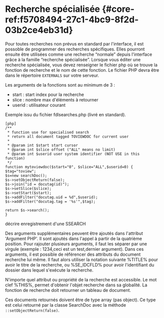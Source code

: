 # Recherche spécialisée {#core-ref:f5708494-27c1-4bc9-8f2d-03b2ce4eb31d}

Pour toutes recherches non prévus en standard par l'interface, il est possoble de
programmer des recherches spécifiques. Elles pourront ensuite être utilisées
comme une recherche “normale” depuis l'interface grâce à la famille “recherche
spécialisée”. Lorsque vous éditer une recherche spécialisée, vous devez
renseigner le fichier php où se trouve la fonction de recherche et le nom de
cette fonction. Le fichier PHP devra être dans le répertoire `EXTERNALS`
sur votre serveur.

Les arguments de la fonctions sont au minimum de 3 :

*   start : start index pour la recherche
*   slice : nombre max d'éléments à retourner
*   userid : utilisateur courant


Exemple issu du fichier fdlsearches.php (livré en standard). 


    [php]
    /**
     * function use for specialised search
     * return all document tagged TOVIEWDOC for current user
     * 
     * @param int $start start cursor
     * @param int $slice offset ("ALL" means no limit)
     * @param int $userid user system identifier (NOT USE in this function)
     */
    function mytoviewdoc($start="0", $slice="ALL",$userid=0) {
    $tag="toview";
    $s=new searchDoc();
    $s->setObjectReturn(false);
    $s->join("id = docutag(id)");
    $s->setSlice($slice);
    $s->setStart($start);
    $s->addFilter("docutag.uid = %d",$userid);
    $s->addFilter("docutag.tag = '%s'",$tag);
    
    return $s->search();
    }

<span class="fixme">décrire enregistrement d'une SSEARCH</span>

Des arguments supplémentaires peuvent être ajoutés dans l'attribut 'Argument
PHP'. Il sont ajoutés dans l'appel à partir de la quatrième position. Pour
rajouter plusieurs arguments, il faut les séparer par une virgule (exemple :
1234,ceci est un test,dernier argument). Dans ces arguments, il est possible de
référencer des attributs du document recherche lui même. Il faut alors utiliser
la notation suivante %TITLE% pour avoir le titre de la recherche, ou %SE_IDCFLD%
pour avoir l'identifiant du dossier dans lequel s'exécute la recherche.

N'importe quel attribut ou propriété de la recherche est accessible. Le mot clef
%THIS%, permet d'obtenir l'objet recherche dans sa globalité. La fonction de
recherche doit retourner un tableau de document. 

Ces documents retournés doivent être de type array (pas object). Ce type est
celui retourné par la classe SearchDoc avec la méthode
`::setObjectReturn(false)`.
